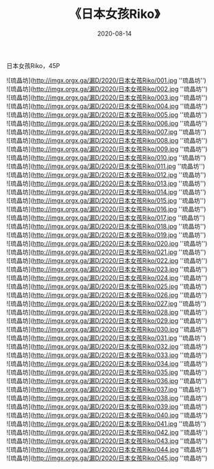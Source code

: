 ﻿---
layout: post
title:  《日本女孩Riko》
date:   2020-08-14
img: imgx.orgx.ga/漏D/2020/日本女孩Riko/000.jpg
categories: [美女, 性感, 泳衣]
---

日本女孩Riko，45P

![琉晶坊](http://imgx.orgx.ga/漏D/2020/日本女孩Riko/001.jpg ''琉晶坊'') <br>
![琉晶坊](http://imgx.orgx.ga/漏D/2020/日本女孩Riko/002.jpg ''琉晶坊'') <br>
![琉晶坊](http://imgx.orgx.ga/漏D/2020/日本女孩Riko/003.jpg ''琉晶坊'') <br>
![琉晶坊](http://imgx.orgx.ga/漏D/2020/日本女孩Riko/004.jpg ''琉晶坊'') <br>
![琉晶坊](http://imgx.orgx.ga/漏D/2020/日本女孩Riko/005.jpg ''琉晶坊'') <br>
![琉晶坊](http://imgx.orgx.ga/漏D/2020/日本女孩Riko/006.jpg ''琉晶坊'') <br>
![琉晶坊](http://imgx.orgx.ga/漏D/2020/日本女孩Riko/007.jpg ''琉晶坊'') <br>
![琉晶坊](http://imgx.orgx.ga/漏D/2020/日本女孩Riko/008.jpg ''琉晶坊'') <br>
![琉晶坊](http://imgx.orgx.ga/漏D/2020/日本女孩Riko/009.jpg ''琉晶坊'') <br>
![琉晶坊](http://imgx.orgx.ga/漏D/2020/日本女孩Riko/010.jpg ''琉晶坊'') <br>
![琉晶坊](http://imgx.orgx.ga/漏D/2020/日本女孩Riko/011.jpg ''琉晶坊'') <br>
![琉晶坊](http://imgx.orgx.ga/漏D/2020/日本女孩Riko/012.jpg ''琉晶坊'') <br>
![琉晶坊](http://imgx.orgx.ga/漏D/2020/日本女孩Riko/013.jpg ''琉晶坊'') <br>
![琉晶坊](http://imgx.orgx.ga/漏D/2020/日本女孩Riko/014.jpg ''琉晶坊'') <br>
![琉晶坊](http://imgx.orgx.ga/漏D/2020/日本女孩Riko/015.jpg ''琉晶坊'') <br>
![琉晶坊](http://imgx.orgx.ga/漏D/2020/日本女孩Riko/016.jpg ''琉晶坊'') <br>
![琉晶坊](http://imgx.orgx.ga/漏D/2020/日本女孩Riko/017.jpg ''琉晶坊'') <br>
![琉晶坊](http://imgx.orgx.ga/漏D/2020/日本女孩Riko/018.jpg ''琉晶坊'') <br>
![琉晶坊](http://imgx.orgx.ga/漏D/2020/日本女孩Riko/019.jpg ''琉晶坊'') <br>
![琉晶坊](http://imgx.orgx.ga/漏D/2020/日本女孩Riko/020.jpg ''琉晶坊'') <br>
![琉晶坊](http://imgx.orgx.ga/漏D/2020/日本女孩Riko/021.jpg ''琉晶坊'') <br>
![琉晶坊](http://imgx.orgx.ga/漏D/2020/日本女孩Riko/022.jpg ''琉晶坊'') <br>
![琉晶坊](http://imgx.orgx.ga/漏D/2020/日本女孩Riko/023.jpg ''琉晶坊'') <br>
![琉晶坊](http://imgx.orgx.ga/漏D/2020/日本女孩Riko/024.jpg ''琉晶坊'') <br>
![琉晶坊](http://imgx.orgx.ga/漏D/2020/日本女孩Riko/025.jpg ''琉晶坊'') <br>
![琉晶坊](http://imgx.orgx.ga/漏D/2020/日本女孩Riko/026.jpg ''琉晶坊'') <br>
![琉晶坊](http://imgx.orgx.ga/漏D/2020/日本女孩Riko/027.jpg ''琉晶坊'') <br>
![琉晶坊](http://imgx.orgx.ga/漏D/2020/日本女孩Riko/028.jpg ''琉晶坊'') <br>
![琉晶坊](http://imgx.orgx.ga/漏D/2020/日本女孩Riko/029.jpg ''琉晶坊'') <br>
![琉晶坊](http://imgx.orgx.ga/漏D/2020/日本女孩Riko/030.jpg ''琉晶坊'') <br>
![琉晶坊](http://imgx.orgx.ga/漏D/2020/日本女孩Riko/031.jpg ''琉晶坊'') <br>
![琉晶坊](http://imgx.orgx.ga/漏D/2020/日本女孩Riko/032.jpg ''琉晶坊'') <br>
![琉晶坊](http://imgx.orgx.ga/漏D/2020/日本女孩Riko/033.jpg ''琉晶坊'') <br>
![琉晶坊](http://imgx.orgx.ga/漏D/2020/日本女孩Riko/034.jpg ''琉晶坊'') <br>
![琉晶坊](http://imgx.orgx.ga/漏D/2020/日本女孩Riko/035.jpg ''琉晶坊'') <br>
![琉晶坊](http://imgx.orgx.ga/漏D/2020/日本女孩Riko/036.jpg ''琉晶坊'') <br>
![琉晶坊](http://imgx.orgx.ga/漏D/2020/日本女孩Riko/037.jpg ''琉晶坊'') <br>
![琉晶坊](http://imgx.orgx.ga/漏D/2020/日本女孩Riko/038.jpg ''琉晶坊'') <br>
![琉晶坊](http://imgx.orgx.ga/漏D/2020/日本女孩Riko/039.jpg ''琉晶坊'') <br>
![琉晶坊](http://imgx.orgx.ga/漏D/2020/日本女孩Riko/040.jpg ''琉晶坊'') <br>
![琉晶坊](http://imgx.orgx.ga/漏D/2020/日本女孩Riko/041.jpg ''琉晶坊'') <br>
![琉晶坊](http://imgx.orgx.ga/漏D/2020/日本女孩Riko/042.jpg ''琉晶坊'') <br>
![琉晶坊](http://imgx.orgx.ga/漏D/2020/日本女孩Riko/043.jpg ''琉晶坊'') <br>
![琉晶坊](http://imgx.orgx.ga/漏D/2020/日本女孩Riko/044.jpg ''琉晶坊'') <br>
![琉晶坊](http://imgx.orgx.ga/漏D/2020/日本女孩Riko/045.jpg ''琉晶坊'') <br>
